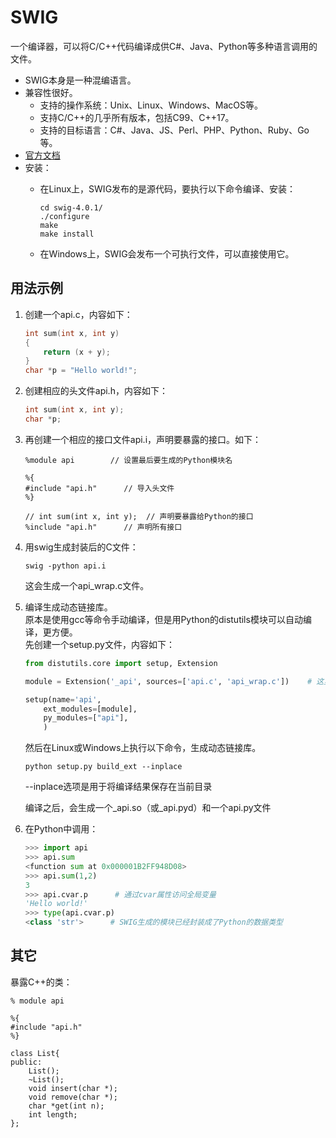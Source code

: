 # SWIG

一个编译器，可以将C/C++代码编译成供C#、Java、Python等多种语言调用的文件。
- SWIG本身是一种混编语言。
- 兼容性很好。
  - 支持的操作系统：Unix、Linux、Windows、MacOS等。
  - 支持C/C++的几乎所有版本，包括C99、C++17。
  - 支持的目标语言：C#、Java、JS、Perl、PHP、Python、Ruby、Go等。
- [官方文档](http://www.swig.org/Doc4.0/Contents.html)
- 安装：
  - 在Linux上，SWIG发布的是源代码，要执行以下命令编译、安装：
  
      ```shell
      cd swig-4.0.1/
      ./configure
      make
      make install
      ```
  
  - 在Windows上，SWIG会发布一个可执行文件，可以直接使用它。

## 用法示例

1. 创建一个api.c，内容如下：

    ```C
    int sum(int x, int y)
    {
        return (x + y);
    }
    char *p = "Hello world!";
    ```

2. 创建相应的头文件api.h，内容如下：

    ```C
    int sum(int x, int y);
    char *p;
    ```

3. 再创建一个相应的接口文件api.i，声明要暴露的接口。如下：

    ```
    %module api        // 设置最后要生成的Python模块名

    %{
    #include "api.h"      // 导入头文件
    %}

    // int sum(int x, int y);  // 声明要暴露给Python的接口
    %include "api.h"      // 声明所有接口
    ```

4. 用swig生成封装后的C文件：

    ```
    swig -python api.i
    ```
    这会生成一个api_wrap.c文件。

5. 编译生成动态链接库。
    <br />原本是使用gcc等命令手动编译，但是用Python的distutils模块可以自动编译，更方便。
    <br />先创建一个setup.py文件，内容如下：

    ```python
    from distutils.core import setup, Extension

    module = Extension('_api', sources=['api.c', 'api_wrap.c'])    # 这里要在模块名之前加上 _ 前缀

    setup(name='api',
        ext_modules=[module],
        py_modules=["api"],
        )
    ```

    然后在Linux或Windows上执行以下命令，生成动态链接库。

    ```
    python setup.py build_ext --inplace
    ```
    --inplace选项是用于将编译结果保存在当前目录

    编译之后，会生成一个_api.so（或_api.pyd）和一个api.py文件


6.  在Python中调用：

    ```python
    >>> import api
    >>> api.sum
    <function sum at 0x000001B2FF948D08>
    >>> api.sum(1,2)
    3
    >>> api.cvar.p      # 通过cvar属性访问全局变量
    'Hello world!'
    >>> type(api.cvar.p)
    <class 'str'>      # SWIG生成的模块已经封装成了Python的数据类型
    ```

## 其它

暴露C++的类：

```
% module api

%{
#include "api.h"
%}

class List{
public:
    List();
    ~List();
    void insert(char *);
    void remove(char *);
    char *get(int n);
    int length;
};
```
